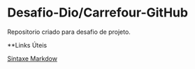 # Desafio-Dio/Carrefour-GitHub
Repositorio criado para desafio de projeto.

**Links Úteis

[Sintaxe Markdow](https://www.markdownguide.org/basic-syntax/)

